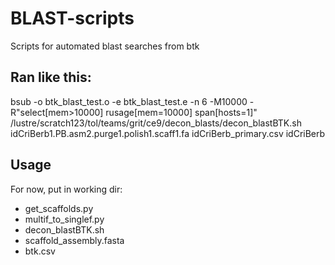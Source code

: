 # BLAST-scripts
Scripts for automated blast searches from btk

## Ran like this: 

bsub -o btk_blast_test.o -e btk_blast_test.e  -n 6 -M10000 -R"select[mem>10000] rusage[mem=10000] span[hosts=1]"             /lustre/scratch123/tol/teams/grit/ce9/decon_blasts/decon_blastBTK.sh idCriBerb1.PB.asm2.purge1.polish1.scaff1.fa idCriBerb_primary.csv idCriBerb


## Usage 
For now, put in working dir:
- get_scaffolds.py
- multif_to_singlef.py
- decon_blastBTK.sh
- scaffold_assembly.fasta
- btk.csv

